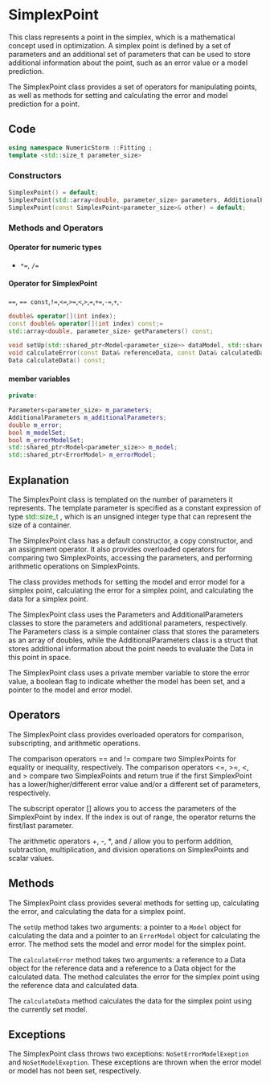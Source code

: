 # SimplexPoint

This class represents a point in the simplex, which is a mathematical concept used in optimization.
A simplex point is defined by a set of parameters and an additional set of parameters that can be used to store
additional information about the point, such as an error value or a model prediction.

The SimplexPoint class provides a set of operators for manipulating points, as well as methods for setting and
calculating the error and model prediction for a point.

## Code

```cpp
using namespace NumericStorm ::Fitting ;
template <std::size_t parameter_size>
```
### Constructors
```cpp
SimplexPoint() = default;
SimplexPoint(std::array<double, parameter_size> parameters, AdditionalParametersadditionalParameters);
SimplexPoint(const SimplexPoint<parameter_size>& other) = default;
```
### Methods and Operators
#### Operator for numeric types
- `*=`, `/=`
#### Operator for SimplexPoint
`==`, `== const`,`!=`,`<=`,`>=`,`<`,`>`,`=`,`+=`,`-=`,`+`,`-`
 
```cpp
double& operator[](int index);
const double& operator[](int index) const;=
std::array<double, parameter_size> getParameters() const;

void setUp(std::shared_ptr<Model<parameter_size>> dataModel, std::shared_ptr<ErrorModel> errorModel);
void calculateError(const Data& referenceData, const Data& calculatedData);
Data calculateData() const;
```
#### member variables 
```cpp
private:

Parameters<parameter_size> m_parameters;
AdditionalParameters m_additionalParameters; 
double m_error;
bool m_modelSet;
bool m_errorModelSet;
std::shared_ptr<Model<parameter_size>> m_model;
std::shared_ptr<ErrorModel> m_errorModel;
```

## Explanation

The SimplexPoint class is templated on the number of parameters it represents. The template parameter is specified as a constant expression of type <span style= "color:green"> std::size_t
</span>, which is an unsigned integer type that can represent the size of a container.

The SimplexPoint class has a default constructor, a copy constructor, and an assignment operator. It also provides overloaded operators for comparing two SimplexPoints, accessing the parameters, and performing arithmetic operations on SimplexPoints.

The class provides methods for setting the model and error model for a simplex point, calculating the error for a simplex point, and calculating the data for a simplex point.

The SimplexPoint class uses the Parameters and AdditionalParameters classes to store the parameters and additional parameters, respectively. The Parameters class is a simple container class that stores the parameters as an array of doubles, while the AdditionalParameters class is a struct that stores additional information about the point needs to evaluate the Data in this point in space.

The SimplexPoint class uses a private member variable to store the error value, a boolean flag to indicate whether the model has been set, and a pointer to the model and error model.


## Operators

The SimplexPoint class provides overloaded operators for comparison, subscripting, and arithmetic operations.

The comparison operators == and != compare two SimplexPoints for equality or inequality, respectively. The comparison operators <=, >=, <, and > compare two SimplexPoints and return true if the first SimplexPoint has a lower/higher/different error value and/or a different set of parameters, respectively.

The subscript operator [] allows you to access the parameters of the SimplexPoint by index. If the index is out of range, the operator returns the first/last parameter.

The arithmetic operators +, -, *, and / allow you to perform addition, subtraction, multiplication, and division operations on SimplexPoints and scalar values.

## Methods

The SimplexPoint class provides several methods for setting up, calculating the error, and calculating the data for a simplex point.

The `setUp` method takes two arguments: a pointer to a `Model` object for calculating the data and a pointer to an `ErrorModel` object for calculating the error. The method sets the model and error model for the simplex point.

The `calculateError` method takes two arguments: a reference to a Data object for the reference data and a reference to a Data object for the calculated data. The method calculates the error for the simplex point using the reference data and calculated data.

The `calculateData` method calculates the data for the simplex point using the currently set model.

## Exceptions

The SimplexPoint class throws two exceptions: `NoSetErrorModelExeption` and `NoSetModelExeption`. These exceptions are thrown when the error model or model has not been set, respectively.